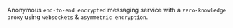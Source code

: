Anonymous `end-to-end encrypted` messaging service with a `zero-knowledge proxy` using `websockets` & `asymmetric encryption`.  